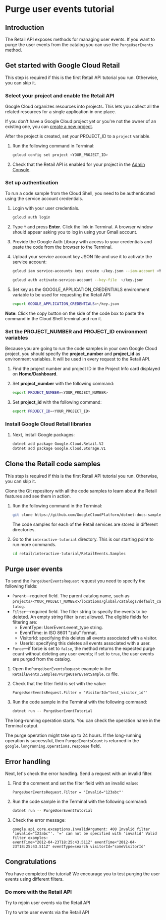 ﻿<walkthrough-metadata>
  <meta name="title" content="Purge user events tutorial" />
  <meta name="description" content="Use this method if you want to to purge the user events from the catalog." />
  <meta name="component_id" content="593554" />
</walkthrough-metadata>

# Purge user events tutorial

## Introduction

The Retail API exposes methods for managing user events.
If you want to purge the user events from the catalog you can use the `PurgeUserEvents` method.

<walkthrough-tutorial-duration duration="3.0"></walkthrough-tutorial-duration>

## Get started with Google Cloud Retail

This step is required if this is the first Retail API tutorial you run.
Otherwise, you can skip it.

### Select your project and enable the Retail API

Google Cloud organizes resources into projects. This lets you
collect all the related resources for a single application in one place.

If you don't have a Google Cloud project yet or you're not the owner of an existing one, you can
[create a new project](https://console.cloud.google.com/projectcreate).

After the project is created, set your PROJECT_ID to a ```project``` variable.
1. Run the following command in Terminal:
    ```bash
    gcloud config set project <YOUR_PROJECT_ID>
    ```

1. Check that the Retail API is enabled for your project in the [Admin Console](https://console.cloud.google.com/ai/retail/).

### Set up authentication

To run a code sample from the Cloud Shell, you need to be authenticated using the service account credentials.

1. Login with your user credentials.
    ```bash
    gcloud auth login
    ```

1. Type `Y` and press **Enter**. Click the link in Terminal. A browser window should appear asking you to log in using your Gmail account.

1. Provide the Google Auth Library with access to your credentials and paste the code from the browser to the Terminal.

1. Upload your service account key JSON file and use it to activate the service account:

    ```bash
    gcloud iam service-accounts keys create ~/key.json --iam-account <YOUR_SERVICE_ACCOUNT_EMAIL>
    ```

    ```bash
    gcloud auth activate-service-account --key-file  ~/key.json
    ```

1. Set key as the GOOGLE_APPLICATION_CREDENTIALS environment variable to be used for requesting the Retail API:
    ```bash
    export GOOGLE_APPLICATION_CREDENTIALS=~/key.json
    ```

**Note**: Click the copy button on the side of the code box to paste the command in the Cloud Shell terminal and run it.

### Set the PROJECT_NUMBER and PROJECT_ID environment variables

Because you are going to run the code samples in your own Google Cloud project, you should specify the **project_number** and **project_id** as environment variables. It will be used in every request to the Retail API.

1. Find the project number and project ID in the Project Info card displayed on **Home/Dashboard**.

1. Set **project_number** with the following command:
    ```bash
    export PROJECT_NUMBER=<YOUR_PROJECT_NUMBER>
    ```
1. Set **project_id** with the following command:
    ```bash
    export PROJECT_ID=<YOUR_PROJECT_ID>
    ```


### Install Google Cloud Retail libraries

1. Next, install Google packages:
    ```bash
    dotnet add package Google.Cloud.Retail.V2
    dotnet add package Google.Cloud.Storage.V1

    ```

## Clone the Retail code samples

This step is required if this is the first Retail API tutorial you run.
Otherwise, you can skip it.

Clone the Git repository with all the code samples to learn about the Retail features and see them in action.

1. Run the following command in the Terminal:
    ```bash
    git clone https://github.com/GoogleCloudPlatform/dotnet-docs-samples.git
    ```

    The code samples for each of the Retail services are stored in different directories.

1. Go to the ```interactive-tutorial``` directory. This is our starting point to run more commands.
    ```bash
    cd retail/interactive-tutorial/RetailEvents.Samples
    ```

## Purge user events

To send the `PurgeUserEventsRequest` request you need to specify the following fields:
- `Parent`—required field. The parent catalog name, such as `projects/<YOUR_PROJECT_NUMBER>/locations/global/catalogs/default_catalog`.
- `Filter`—required field. The filter string to specify the events to be deleted. An empty string filter is not allowed.
  The eligible fields for filtering are:
  - EventType: UserEvent.event_type string.
  - EventTime: in ISO 8601 "zulu" format.
  - VisitorId: specifying this deletes all events associated with a visitor.
  - UserId: specifying this deletes all events associated with a user.
- `Force`—if force is set to `false`, the method returns the expected purge count without deleting any user events; if set to `true`, the user events are purged from the catalog.

1. Open the`PurgeUserEventsRequest` example in the <walkthrough-editor-select-regex filePath="cloudshell_open/interactive-tutorial/RetailEvents.Samples/PurgeUserEventSample.cs" regex="# get purge user event request">`RetailEvents.Samples/PurgeUserEventSample.cs`</walkthrough-editor-select-regex> file.

1. Check that the filter field is set with the value:
    ```
    PurgeUserEventsRequest.Filter = 'VisitorId="test_visitor_id"'
    ```

1. Run the code sample in the Terminal with the following command:
    ```bash
    dotnet run -- PurgeUserEventTutorial
    ```

The long-running operation starts. You can check the operation name in the Terminal output.

The purge operation might take up to 24 hours. If the long-running operation is successful, then `PurgedEventsCount` is returned in the `google.longrunning.Operations.response` field.

## Error handling

Next, let's check the error handling. Send a request with an invalid filter.

1. Find the <walkthrough-editor-select-regex filePath="cloudshell_open/interactive-tutorial/RetailEvents.Samples/PurgeUserEventSample.cs" regex="# TO CHECK ERROR HANDLING SET INVALID FILTER HERE:">comment</walkthrough-editor-select-regex> and set the filter field with an invalid value:
    ```
    PurgeUserEventsRequest.Filter = 'Invalid="123abc"'
    ```

1. Run the code sample in the Terminal with the following command:
    ```bash
    dotnet run -- PurgeUserEventTutorial
    ```

1. Check the error message:
    ```terminal
    google.api_core.exceptions.InvalidArgument: 400 Invalid filter 'invalid="123abc"'. '=' can not be specified with 'invalid' Valid filter examples:
    eventTime>"2012-04-23T18:25:43.511Z" eventTime<"2012-04-23T18:25:43.511Z" eventType=search visitorId="someVisitorId"
    ```

## Congratulations

<walkthrough-conclusion-trophy></walkthrough-conclusion-trophy>

You have completed the tutorial! We encourage you to test purging the user events using different filters.

<walkthrough-inline-feedback></walkthrough-inline-feedback>

### Do more with the Retail API

<walkthrough-tutorial-card id="retail__retail_api_v2_rejoin_user_events_dotnet" icon="LOGO_DOTNET" title="Rejoin user events tutorial" keepPrevious=true>Try to rejoin user events via the Retail API</walkthrough-tutorial-card>

<walkthrough-tutorial-card id="retail__retail_api_v2_write_user_events_dotnet" icon="LOGO_DOTNET" title="Write user events tutorial" keepPrevious=true>
Try to write user events via the Retail API</walkthrough-tutorial-card>